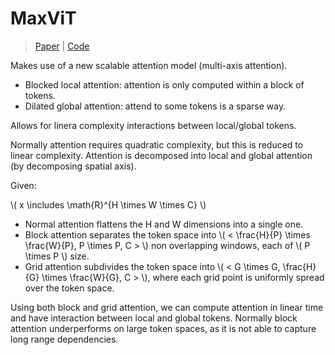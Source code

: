 # MaxViT

> [Paper](https://link.springer.com/chapter/10.1007/978-3-031-20053-3_27) | [Code](https://github.com/google-research/maxvit)

Makes use of a new scalable attention model (multi-axis attention). 
- Blocked local attention: attention is only computed within a block of tokens.
- Dilated global attention: attend to some tokens is a sparse way.

Allows for linera complexity interactions between local/global tokens. 

Normally attention requires quadratic complexity, but this is reduced to linear complexity. Attention is decomposed into local and global attention (by decomposing spatial axis).


Given:

\\( x \includes \math{R}^{H \times W \times C} \\)

- Normal attention flattens the H and W dimensions into a single one. 
- Block attention separates the token space into \\( < \frac{H}{P} \times \frac{W}{P}, P \times P, C > \\) non overlapping windows, each of \\( P \times P \\) size.
- Grid attention subdivides the token space into \\( < G \times G, \frac{H}{G} \times \frac{W}{G}, C > \\), where each grid point is uniformly spread over the token space. 

Using both block and grid attention, we can compute attention in linear time and have interaction between local and global tokens. 
Normally block attention underperforms on large token spaces, as it is not able to capture long range dependencies.
